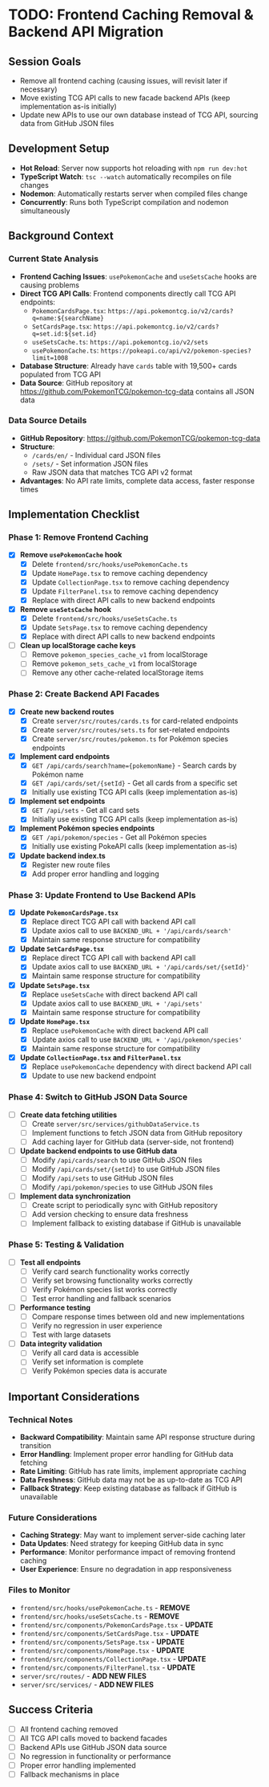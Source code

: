 # TODO: Frontend Caching Removal & Backend API Migration

## Session Goals
- Remove all frontend caching (causing issues, will revisit later if necessary)
- Move existing TCG API calls to new facade backend APIs (keep implementation as-is initially)
- Update new APIs to use our own database instead of TCG API, sourcing data from GitHub JSON files

## Development Setup
- **Hot Reload**: Server now supports hot reloading with `npm run dev:hot`
- **TypeScript Watch**: `tsc --watch` automatically recompiles on file changes
- **Nodemon**: Automatically restarts server when compiled files change
- **Concurrently**: Runs both TypeScript compilation and nodemon simultaneously

## Background Context

### Current State Analysis
- **Frontend Caching Issues**: `usePokemonCache` and `useSetsCache` hooks are causing problems
- **Direct TCG API Calls**: Frontend components directly call TCG API endpoints:
  - `PokemonCardsPage.tsx`: `https://api.pokemontcg.io/v2/cards?q=name:${searchName}`
  - `SetCardsPage.tsx`: `https://api.pokemontcg.io/v2/cards?q=set.id:${set.id}`
  - `useSetsCache.ts`: `https://api.pokemontcg.io/v2/sets`
  - `usePokemonCache.ts`: `https://pokeapi.co/api/v2/pokemon-species?limit=1008`
- **Database Structure**: Already have `cards` table with 19,500+ cards populated from TCG API
- **Data Source**: GitHub repository at https://github.com/PokemonTCG/pokemon-tcg-data contains all JSON data

### Data Source Details
- **GitHub Repository**: https://github.com/PokemonTCG/pokemon-tcg-data
- **Structure**: 
  - `/cards/en/` - Individual card JSON files
  - `/sets/` - Set information JSON files
  - Raw JSON data that matches TCG API v2 format
- **Advantages**: No API rate limits, complete data access, faster response times

## Implementation Checklist

### Phase 1: Remove Frontend Caching
- [x] **Remove `usePokemonCache` hook**
  - [x] Delete `frontend/src/hooks/usePokemonCache.ts`
  - [x] Update `HomePage.tsx` to remove caching dependency
  - [x] Update `CollectionPage.tsx` to remove caching dependency
  - [x] Update `FilterPanel.tsx` to remove caching dependency
  - [x] Replace with direct API calls to new backend endpoints

- [x] **Remove `useSetsCache` hook**
  - [x] Delete `frontend/src/hooks/useSetsCache.ts`
  - [x] Update `SetsPage.tsx` to remove caching dependency
  - [x] Replace with direct API calls to new backend endpoints

- [ ] **Clean up localStorage cache keys**
  - [ ] Remove `pokemon_species_cache_v1` from localStorage
  - [ ] Remove `pokemon_sets_cache_v1` from localStorage
  - [ ] Remove any other cache-related localStorage items

### Phase 2: Create Backend API Facades
- [x] **Create new backend routes**
  - [x] Create `server/src/routes/cards.ts` for card-related endpoints
  - [x] Create `server/src/routes/sets.ts` for set-related endpoints
  - [x] Create `server/src/routes/pokemon.ts` for Pokémon species endpoints

- [x] **Implement card endpoints**
  - [x] `GET /api/cards/search?name={pokemonName}` - Search cards by Pokémon name
  - [x] `GET /api/cards/set/{setId}` - Get all cards from a specific set
  - [x] Initially use existing TCG API calls (keep implementation as-is)

- [x] **Implement set endpoints**
  - [x] `GET /api/sets` - Get all card sets
  - [x] Initially use existing TCG API calls (keep implementation as-is)

- [x] **Implement Pokémon species endpoints**
  - [x] `GET /api/pokemon/species` - Get all Pokémon species
  - [x] Initially use existing PokeAPI calls (keep implementation as-is)

- [x] **Update backend index.ts**
  - [x] Register new route files
  - [x] Add proper error handling and logging

### Phase 3: Update Frontend to Use Backend APIs
- [x] **Update `PokemonCardsPage.tsx`**
  - [x] Replace direct TCG API call with backend API call
  - [x] Update axios call to use `BACKEND_URL + '/api/cards/search'`
  - [x] Maintain same response structure for compatibility

- [x] **Update `SetCardsPage.tsx`**
  - [x] Replace direct TCG API call with backend API call
  - [x] Update axios call to use `BACKEND_URL + '/api/cards/set/{setId}'`
  - [x] Maintain same response structure for compatibility

- [x] **Update `SetsPage.tsx`**
  - [x] Replace `useSetsCache` with direct backend API call
  - [x] Update axios call to use `BACKEND_URL + '/api/sets'`
  - [x] Maintain same response structure for compatibility

- [x] **Update `HomePage.tsx`**
  - [x] Replace `usePokemonCache` with direct backend API call
  - [x] Update axios call to use `BACKEND_URL + '/api/pokemon/species'`
  - [x] Maintain same response structure for compatibility

- [x] **Update `CollectionPage.tsx` and `FilterPanel.tsx`**
  - [x] Replace `usePokemonCache` dependency with direct backend API call
  - [x] Update to use new backend endpoint

### Phase 4: Switch to GitHub JSON Data Source
- [ ] **Create data fetching utilities**
  - [ ] Create `server/src/services/githubDataService.ts`
  - [ ] Implement functions to fetch JSON data from GitHub repository
  - [ ] Add caching layer for GitHub data (server-side, not frontend)

- [ ] **Update backend endpoints to use GitHub data**
  - [ ] Modify `/api/cards/search` to use GitHub JSON files
  - [ ] Modify `/api/cards/set/{setId}` to use GitHub JSON files
  - [ ] Modify `/api/sets` to use GitHub JSON files
  - [ ] Modify `/api/pokemon/species` to use GitHub JSON files

- [ ] **Implement data synchronization**
  - [ ] Create script to periodically sync with GitHub repository
  - [ ] Add version checking to ensure data freshness
  - [ ] Implement fallback to existing database if GitHub is unavailable

### Phase 5: Testing & Validation
- [ ] **Test all endpoints**
  - [ ] Verify card search functionality works correctly
  - [ ] Verify set browsing functionality works correctly
  - [ ] Verify Pokémon species list works correctly
  - [ ] Test error handling and fallback scenarios

- [ ] **Performance testing**
  - [ ] Compare response times between old and new implementations
  - [ ] Verify no regression in user experience
  - [ ] Test with large datasets

- [ ] **Data integrity validation**
  - [ ] Verify all card data is accessible
  - [ ] Verify set information is complete
  - [ ] Verify Pokémon species data is accurate

## Important Considerations

### Technical Notes
- **Backward Compatibility**: Maintain same API response structure during transition
- **Error Handling**: Implement proper error handling for GitHub data fetching
- **Rate Limiting**: GitHub has rate limits, implement appropriate caching
- **Data Freshness**: GitHub data may not be as up-to-date as TCG API
- **Fallback Strategy**: Keep existing database as fallback if GitHub is unavailable

### Future Considerations
- **Caching Strategy**: May want to implement server-side caching later
- **Data Updates**: Need strategy for keeping GitHub data in sync
- **Performance**: Monitor performance impact of removing frontend caching
- **User Experience**: Ensure no degradation in app responsiveness

### Files to Monitor
- `frontend/src/hooks/usePokemonCache.ts` - **REMOVE**
- `frontend/src/hooks/useSetsCache.ts` - **REMOVE**
- `frontend/src/components/PokemonCardsPage.tsx` - **UPDATE**
- `frontend/src/components/SetCardsPage.tsx` - **UPDATE**
- `frontend/src/components/SetsPage.tsx` - **UPDATE**
- `frontend/src/components/HomePage.tsx` - **UPDATE**
- `frontend/src/components/CollectionPage.tsx` - **UPDATE**
- `frontend/src/components/FilterPanel.tsx` - **UPDATE**
- `server/src/routes/` - **ADD NEW FILES**
- `server/src/services/` - **ADD NEW FILES**

## Success Criteria
- [ ] All frontend caching removed
- [ ] All TCG API calls moved to backend facades
- [ ] Backend APIs use GitHub JSON data source
- [ ] No regression in functionality or performance
- [ ] Proper error handling implemented
- [ ] Fallback mechanisms in place
